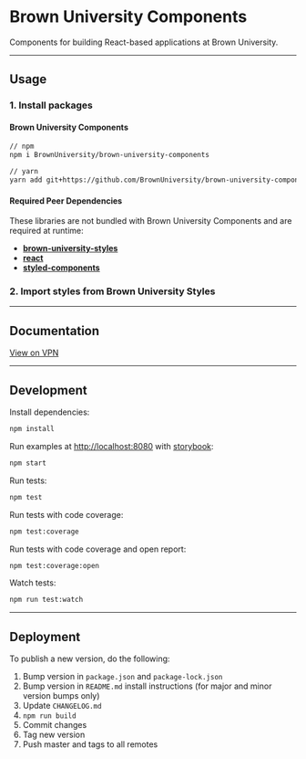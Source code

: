 # Brown University Components

Components for building React-based applications at Brown University.

---

## Usage

### 1. Install packages

#### Brown University Components

```sh
// npm
npm i BrownUniversity/brown-university-components

// yarn
yarn add git+https://github.com/BrownUniversity/brown-university-components.git#^1.7
```

#### Required Peer Dependencies

These libraries are not bundled with Brown University Components and are required at runtime:

- [**brown-university-styles**](https://github.com/BrownUniversity/brown-university-styles)
- [**react**](https://www.npmjs.com/package/react)
- [**styled-components**](https://www.npmjs.com/package/styled-components)

### 2. Import styles from Brown University Styles

---

## Documentation

[View on VPN](https://design.cis.brown.edu/brown-university-components/)

---

## Development

Install dependencies:

```sh
npm install
```

Run examples at [http://localhost:8080](http://localhost:8080/) with [storybook](https://storybook.js.org/):

```sh
npm start
```

Run tests:

```sh
npm test
```

Run tests with code coverage:

```sh
npm test:coverage
```

Run tests with code coverage and open report:

```sh
npm test:coverage:open
```

Watch tests:

```sh
npm run test:watch
```

---

## Deployment

To publish a new version, do the following:

1. Bump version in `package.json` and `package-lock.json`
2. Bump version in `README.md` install instructions (for major and minor version bumps only)
3. Update `CHANGELOG.md`
4. `npm run build`
5. Commit changes
6. Tag new version
7. Push master and tags to all remotes
